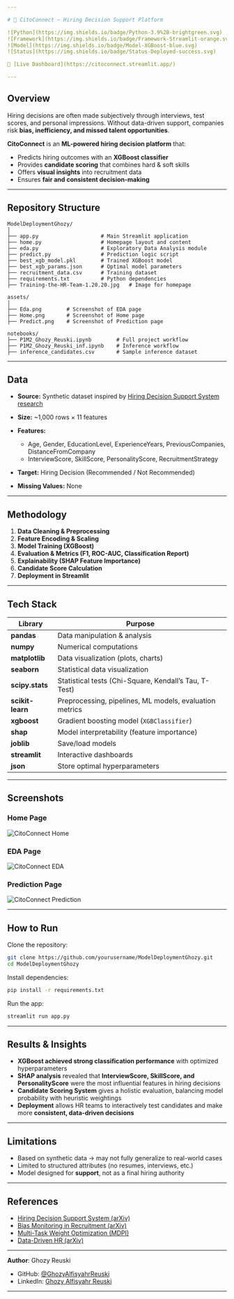 ```yaml
---

# 💼 CitoConnect — Hiring Decision Support Platform

![Python](https://img.shields.io/badge/Python-3.9%2B-brightgreen.svg)
![Framework](https://img.shields.io/badge/Framework-Streamlit-orange.svg)
![Model](https://img.shields.io/badge/Model-XGBoost-blue.svg)
![Status](https://img.shields.io/badge/Status-Deployed-success.svg)

🔗 [Live Dashboard](https://citoconnect.streamlit.app/)

---
```


## Overview

Hiring decisions are often made subjectively through interviews, test scores, and personal impressions.
Without data-driven support, companies risk **bias, inefficiency, and missed talent opportunities**.

**CitoConnect** is an **ML-powered hiring decision platform** that:

* Predicts hiring outcomes with an **XGBoost classifier**
* Provides **candidate scoring** that combines hard & soft skills
* Offers **visual insights** into recruitment data
* Ensures **fair and consistent decision-making**

---

## Repository Structure

```
ModelDeploymentGhozy/
│
├── app.py                    # Main Streamlit application 
├── home.py                   # Homepage layout and content
├── eda.py                    # Exploratory Data Analysis module
├── predict.py                # Prediction logic script
├── best_xgb_model.pkl        # Trained XGBoost model
├── best_xgb_params.json      # Optimal model parameters 
├── recruitment_data.csv      # Training dataset
├── requirements.txt          # Python dependencies  
├── Training-the-HR-Team-1.20.20.jpg   # Image for homepage

assets/
│
├── Eda.png        # Screenshot of EDA page
├── Home.png       # Screenshot of Home page
├── Predict.png    # Screenshot of Prediction page

notebooks/
├── P1M2_Ghozy_Reuski.ipynb        # Full project workflow
├── P1M2_Ghozy_Reuski_inf.ipynb    # Inference workflow
├── inference_candidates.csv       # Sample inference dataset  
```

---

## Data

* **Source:** Synthetic dataset inspired by [Hiring Decision Support System research](https://arxiv.org/abs/2003.11591)
* **Size:** \~1,000 rows × 11 features
* **Features:**

  * Age, Gender, EducationLevel, ExperienceYears, PreviousCompanies, DistanceFromCompany
  * InterviewScore, SkillScore, PersonalityScore, RecruitmentStrategy
* **Target:** Hiring Decision (Recommended / Not Recommended)
* **Missing Values:** None

---

## Methodology

1. **Data Cleaning & Preprocessing**
2. **Feature Encoding & Scaling**
3. **Model Training (XGBoost)**
4. **Evaluation & Metrics (F1, ROC-AUC, Classification Report)**
5. **Explainability (SHAP Feature Importance)**
6. **Candidate Score Calculation**
7. **Deployment in Streamlit**

---

## Tech Stack

| **Library**      | **Purpose**                                             |
| ---------------- | ------------------------------------------------------- |
| **pandas**       | Data manipulation & analysis                            |
| **numpy**        | Numerical computations                                  |
| **matplotlib**   | Data visualization (plots, charts)                      |
| **seaborn**      | Statistical data visualization                          |
| **scipy.stats**  | Statistical tests (Chi-Square, Kendall’s Tau, T-Test)   |
| **scikit-learn** | Preprocessing, pipelines, ML models, evaluation metrics |
| **xgboost**      | Gradient boosting model (`XGBClassifier`)               |
| **shap**         | Model interpretability (feature importance)             |
| **joblib**       | Save/load models                                        |
| **streamlit**    | Interactive dashboards                                  |
| **json**         | Store optimal hyperparameters                           |

---

## Screenshots

### Home Page

![CitoConnect Home](assets/Home.png)

### EDA Page

![CitoConnect EDA](assets/Eda.png)

### Prediction Page

![CitoConnect Prediction](assets/Predict.png)

---

## How to Run

Clone the repository:

```bash
git clone https://github.com/yourusername/ModelDeploymentGhozy.git
cd ModelDeploymentGhozy
```

Install dependencies:

```bash
pip install -r requirements.txt
```

Run the app:

```bash
streamlit run app.py
```

---

## Results & Insights

* **XGBoost achieved strong classification performance** with optimized hyperparameters
* **SHAP analysis** revealed that **InterviewScore, SkillScore, and PersonalityScore** were the most influential features in hiring decisions
* **Candidate Scoring System** gives a holistic evaluation, balancing model probability with heuristic weightings
* **Deployment** allows HR teams to interactively test candidates and make more **consistent, data-driven decisions**

---

## Limitations

* Based on synthetic data → may not fully generalize to real-world cases
* Limited to structured attributes (no resumes, interviews, etc.)
* Model designed for **support**, not as a final hiring authority

---

## References

* [Hiring Decision Support System (arXiv)](https://arxiv.org/abs/2003.11591)
* [Bias Monitoring in Recruitment (arXiv)](https://arxiv.org/abs/2309.13933)
* [Multi-Task Weight Optimization (MDPI)](https://www.mdpi.com/2076-3417/15/5/2473)
* [Data-Driven HR (arXiv)](https://arxiv.org/abs/1606.05611)

---

**Author**: Ghozy Reuski

* GitHub: [@GhozyAlfisyahrReuski]([https://github.com/yourusername](https://github.com/GhozyAlfisyahrReuski))
* LinkedIn: [Ghozy Alfisyahr Reuski]([https://linkedin.com/in/yourprofile](https://www.linkedin.com/in/ghozy-alfisyahr-reuski-1133481ba/))

---
